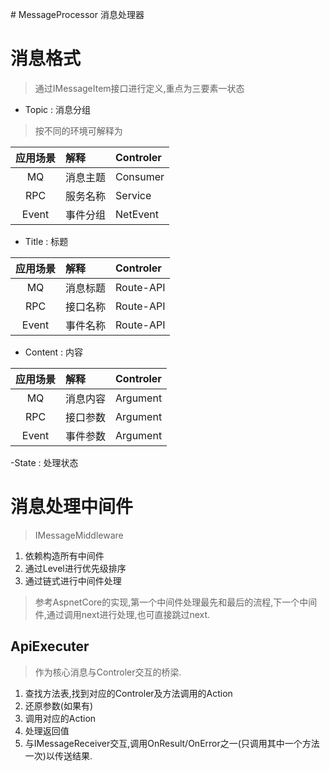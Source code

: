 ﻿﻿﻿# MessageProcessor
消息处理器

# 消息格式
> 通过IMessageItem接口进行定义,重点为三要素一状态

- Topic : 消息分组
> 按不同的环境可解释为

|应用场景|解释|Controler|
|:-:|:-|:-|
|MQ|消息主题|Consumer|
|RPC|服务名称|Service|
|Event|事件分组|NetEvent|

- Title : 标题

|应用场景|解释|Controler|
|:-:|:-|:-|
|MQ|消息标题|Route-API|
|RPC|接口名称|Route-API|
|Event|事件名称|Route-API|

- Content : 内容

|应用场景|解释|Controler|
|:-:|:-|:-|
|MQ|消息内容|Argument|
|RPC|接口参数|Argument|
|Event|事件参数|Argument|

-State : 处理状态

# 消息处理中间件
> IMessageMiddleware


1. 依赖构造所有中间件
2. 通过Level进行优先级排序
3. 通过链式进行中间件处理
> 参考AspnetCore的实现,第一个中间件处理最先和最后的流程,下一个中间件,通过调用next进行处理,也可直接跳过next.

## ApiExecuter
> 作为核心消息与Controler交互的桥梁.

1. 查找方法表,找到对应的Controler及方法调用的Action
2. 还原参数(如果有)
3. 调用对应的Action
4. 处理返回值
5. 与IMessageReceiver交互,调用OnResult/OnError之一(只调用其中一个方法一次)以传送结果.


